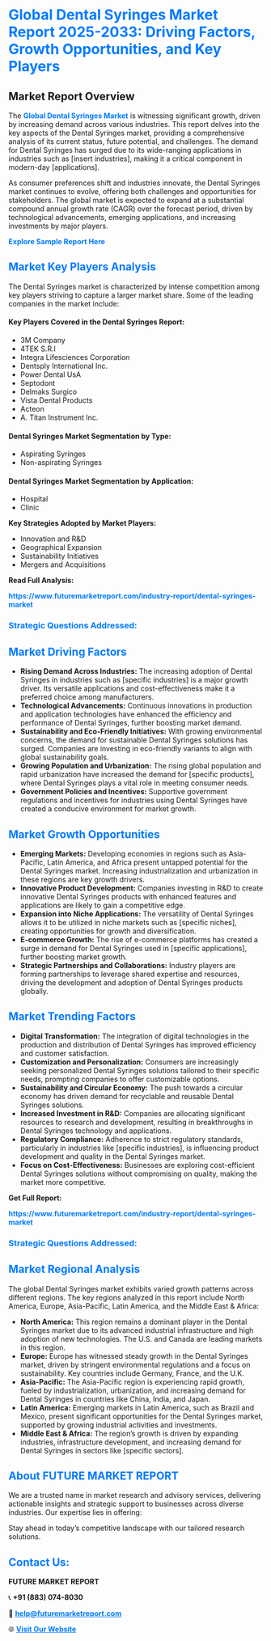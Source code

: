 <h1 style="color: #007BFF;">Global Dental Syringes Market Report 2025-2033: Driving Factors, Growth Opportunities, and Key Players</h1>

<section id="overview">
<h2>Market Report Overview</h2>
<p>The <a href="https://www.futuremarketreport.com/industry-report/dental-syringes-market" style="color: #007BFF; text-decoration: none;"><strong>Global Dental Syringes Market</strong></a> is witnessing significant growth, driven by increasing demand across various industries. This report delves into the key aspects of the Dental Syringes market, providing a comprehensive analysis of its current status, future potential, and challenges. The demand for Dental Syringes has surged due to its wide-ranging applications in industries such as [insert industries], making it a critical component in modern-day [applications].</p>
<p>As consumer preferences shift and industries innovate, the Dental Syringes market continues to evolve, offering both challenges and opportunities for stakeholders. The global market is expected to expand at a substantial compound annual growth rate (CAGR) over the forecast period, driven by technological advancements, emerging applications, and increasing investments by major players.</p>
</section>

<section id="overview">
<p><a href="https://www.futuremarketreport.com/request-sample/reportId=64844" style="color: #007BFF; text-decoration: none;"><strong>Explore Sample Report Here</strong></a></p>
</section>

<section id="key-players">
<h2 style="color: #007BFF;">Market Key Players Analysis</h2>
<p>The Dental Syringes market is characterized by intense competition among key players striving to capture a larger market share. Some of the leading companies in the market include:</p>
<h4>Key Players Covered in the Dental Syringes Report:</h4>
<ul><li>3M Company</li><li>4TEK S.R.l</li><li>Integra Lifesciences Corporation</li><li>Dentsply International Inc.</li><li>Power Dental UsA</li><li>Septodont</li><li>Delmaks Surgico</li><li>Vista Dental Products</li><li>Acteon</li><li>A. Titan Instrument Inc.</li></ul>
<h4>Dental Syringes Market Segmentation by Type:</h4>
<ul><li>Aspirating Syringes</li><li>Non-aspirating Syringes</li></ul>

<h4>Dental Syringes Market Segmentation by Application:</h4>
<ul><li>Hospital</li><li>Clinic</li></ul>
<p><strong>Key Strategies Adopted by Market Players:</strong></p>
<ul>
<li>Innovation and R&D</li>
<li>Geographical Expansion</li>
<li>Sustainability Initiatives</li>
<li>Mergers and Acquisitions</li>
</ul>
</section>

<section>
<p><strong>Read Full Analysis: </strong></p><a href="https://www.futuremarketreport.com/industry-report/dental-syringes-market" style="color: #007BFF; text-decoration: none;"><strong>https://www.futuremarketreport.com/industry-report/dental-syringes-market</strong></a>
<h3 style="color: #007BFF;">Strategic Questions Addressed:</h3>
</section>

<section id="driving-factors">
<h2 style="color: #007BFF;">Market Driving Factors</h2>
<ul>
<li><strong>Rising Demand Across Industries:</strong> The increasing adoption of Dental Syringes in industries such as [specific industries] is a major growth driver. Its versatile applications and cost-effectiveness make it a preferred choice among manufacturers.</li>
<li><strong>Technological Advancements:</strong> Continuous innovations in production and application technologies have enhanced the efficiency and performance of Dental Syringes, further boosting market demand.</li>
<li><strong>Sustainability and Eco-Friendly Initiatives:</strong> With growing environmental concerns, the demand for sustainable Dental Syringes solutions has surged. Companies are investing in eco-friendly variants to align with global sustainability goals.</li>
<li><strong>Growing Population and Urbanization:</strong> The rising global population and rapid urbanization have increased the demand for [specific products], where Dental Syringes plays a vital role in meeting consumer needs.</li>
<li><strong>Government Policies and Incentives:</strong> Supportive government regulations and incentives for industries using Dental Syringes have created a conducive environment for market growth.</li>
</ul>
</section>

<section id="growth-opportunities">
<h2 style="color: #007BFF;">Market Growth Opportunities</h2>
<ul>
<li><strong>Emerging Markets:</strong> Developing economies in regions such as Asia-Pacific, Latin America, and Africa present untapped potential for the Dental Syringes market. Increasing industrialization and urbanization in these regions are key growth drivers.</li>
<li><strong>Innovative Product Development:</strong> Companies investing in R&D to create innovative Dental Syringes products with enhanced features and applications are likely to gain a competitive edge.</li>
<li><strong>Expansion into Niche Applications:</strong> The versatility of Dental Syringes allows it to be utilized in niche markets such as [specific niches], creating opportunities for growth and diversification.</li>
<li><strong>E-commerce Growth:</strong> The rise of e-commerce platforms has created a surge in demand for Dental Syringes used in [specific applications], further boosting market growth.</li>
<li><strong>Strategic Partnerships and Collaborations:</strong> Industry players are forming partnerships to leverage shared expertise and resources, driving the development and adoption of Dental Syringes products globally.</li>
</ul>
</section>

<section id="trending-factors">
<h2 style="color: #007BFF;">Market Trending Factors</h2>
<ul>
<li><strong>Digital Transformation:</strong> The integration of digital technologies in the production and distribution of Dental Syringes has improved efficiency and customer satisfaction.</li>
<li><strong>Customization and Personalization:</strong> Consumers are increasingly seeking personalized Dental Syringes solutions tailored to their specific needs, prompting companies to offer customizable options.</li>
<li><strong>Sustainability and Circular Economy:</strong> The push towards a circular economy has driven demand for recyclable and reusable Dental Syringes solutions.</li>
<li><strong>Increased Investment in R&D:</strong> Companies are allocating significant resources to research and development, resulting in breakthroughs in Dental Syringes technology and applications.</li>
<li><strong>Regulatory Compliance:</strong> Adherence to strict regulatory standards, particularly in industries like [specific industries], is influencing product development and quality in the Dental Syringes market.</li>
<li><strong>Focus on Cost-Effectiveness:</strong> Businesses are exploring cost-efficient Dental Syringes solutions without compromising on quality, making the market more competitive.</li>
</ul>
</section>

<section>
<p><strong>Get Full Report: </strong></p><a href="https://www.futuremarketreport.com/industry-report/dental-syringes-market" style="color: #007BFF; text-decoration: none;"><strong>https://www.futuremarketreport.com/industry-report/dental-syringes-market</strong></a>
<h3 style="color: #007BFF;">Strategic Questions Addressed:</h3>
</section>


<section id="regional-analysis">
<h2 style="color: #007BFF;">Market Regional Analysis</h2>
<p>The global Dental Syringes market exhibits varied growth patterns across different regions. The key regions analyzed in this report include North America, Europe, Asia-Pacific, Latin America, and the Middle East & Africa:</p>
<ul>
<li><strong>North America:</strong> This region remains a dominant player in the Dental Syringes market due to its advanced industrial infrastructure and high adoption of new technologies. The U.S. and Canada are leading markets in this region.</li>
<li><strong>Europe:</strong> Europe has witnessed steady growth in the Dental Syringes market, driven by stringent environmental regulations and a focus on sustainability. Key countries include Germany, France, and the U.K.</li>
<li><strong>Asia-Pacific:</strong> The Asia-Pacific region is experiencing rapid growth, fueled by industrialization, urbanization, and increasing demand for Dental Syringes in countries like China, India, and Japan.</li>
<li><strong>Latin America:</strong> Emerging markets in Latin America, such as Brazil and Mexico, present significant opportunities for the Dental Syringes market, supported by growing industrial activities and investments.</li>
<li><strong>Middle East & Africa:</strong> The region’s growth is driven by expanding industries, infrastructure development, and increasing demand for Dental Syringes in sectors like [specific sectors].</li>
</ul>
</section>

<footer>
<h2 style="color: #007BFF;">About FUTURE MARKET REPORT</h2>
<p>We are a trusted name in market research and advisory services, delivering actionable insights and strategic support to businesses across diverse industries. Our expertise lies in offering:</p>

<p>Stay ahead in today’s competitive landscape with our tailored research solutions.</p>

<h2 style="color: #007BFF;">Contact Us:</h2>
<p><strong>FUTURE MARKET REPORT</strong></p>
<p>📞 <strong>+91 (883) 074-8030</strong></p>
<p>📧 <strong><a href="mailto:help@futuremarketreport.com" style="color: #007BFF;">help@futuremarketreport.com</a></strong></p>
<p>🌐 <strong><a href="https://www.futuremarketreport.com/" style="color: #007BFF;">Visit Our Website</a></strong></p>
</footer>
